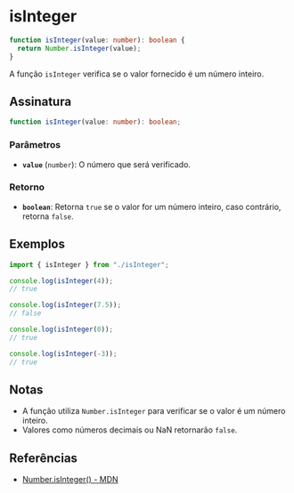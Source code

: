 # isInteger

```typescript
function isInteger(value: number): boolean {
  return Number.isInteger(value);
}
```

A função `isInteger` verifica se o valor fornecido é um número inteiro.

## Assinatura

```typescript
function isInteger(value: number): boolean;
```

### Parâmetros

- **`value`** (`number`): O número que será verificado.

### Retorno

- **`boolean`**: Retorna `true` se o valor for um número inteiro, caso contrário, retorna `false`.

## Exemplos

```typescript
import { isInteger } from "./isInteger";

console.log(isInteger(4)); 
// true

console.log(isInteger(7.5)); 
// false

console.log(isInteger(0)); 
// true

console.log(isInteger(-3)); 
// true
```

## Notas

- A função utiliza `Number.isInteger` para verificar se o valor é um número inteiro.
- Valores como números decimais ou NaN retornarão `false`.

## Referências

- [Number.isInteger() - MDN](https://developer.mozilla.org/en-US/docs/Web/JavaScript/Reference/Global_Objects/Number/isInteger)